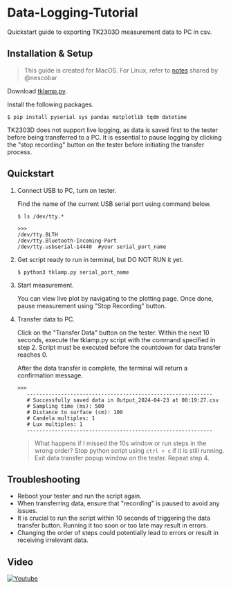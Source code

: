 # Data-Logging-Tutorial

Quickstart guide to exporting TK2303D measurement data to PC in csv. 

## Installation & Setup

> This guide is created for MacOS. For Linux, refer to [notes](https://gist.github.com/flashlightstuff/fc9b65e3d4a158d985975968c78b4522) shared by @nescobar

Download [tklamp.py](/tklamp.py). 

Install the following packages. 
```
$ pip install pyserial sys pandas matplotlib tqdm datetime
```

TK2303D does not support live logging, as data is saved first to the tester before being transferred to a PC. It is essential to pause logging by clicking the "stop recording" button on the tester before initiating the transfer process.

## Quickstart

1. Connect USB to PC, turn on tester.
   
    Find the name of the current USB serial port using command below. 
    
    ```
    $ ls /dev/tty.*  
    ```
    
    ```
    >>>
    /dev/tty.BLTH
    /dev/tty.Bluetooth-Incoming-Port
    /dev/tty.usbserial-14440  #your serial_port_name
    ```

2. Get script ready to run in terminal, but DO NOT RUN it yet. 

    ```
    $ python3 tklamp.py serial_port_name 
    ```

3. Start measurement.

   You can view live plot by navigating to the plotting page. Once done, pause measurement using "Stop Recording" button.

4. Transfer data to PC. 

   Click on the "Transfer Data" button on the tester. Within the next 10 seconds, execute the tklamp.py script with the command specified in step 2. Script must be executed before the countdown for data transfer reaches 0.
   
   After the data transfer is complete, the terminal will return a confirmation message.  
    ```
    >>>
       ------------------------------------------------------------
       # Successfully saved data in Output_2024-04-23 at 00:19:27.csv
       # Sampling time (ms): 500
       # Distance to surface (cm): 100
       # Candela multiples: 1
       # Lux multiples: 1
       ------------------------------------------------------------
    ```
    > What happens if I missed the 10s window or run steps in the wrong order?
    > Stop python script using `ctrl + c` if it is still running. Exit data transfer popup window on the tester. Repeat step 4.


## Troubleshooting 

- Reboot your tester and run the script again.
- When transferring data, ensure that "recording" is paused to avoid any issues.
- It is crucial to run the script within 10 seconds of triggering the data transfer button. Running it too soon or too late may result in errors. 
- Changing the order of steps could potentially lead to errors or result in receiving irrelevant data.


## Video
[![Youtube](https://img.youtube.com/vi/NJ26TU5rA78/0.jpg)](https://www.youtube.com/watch?v=NJ26TU5rA78)


